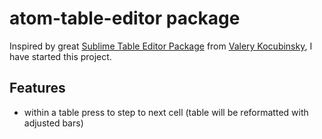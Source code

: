 # atom-table-editor package

Inspired by great [Sublime Table Editor Package](https://github.com/vkocubinsky/SublimeTableEditor) from
[Valery Kocubinsky](https://github.com/vkocubinsky), I have started this project.

## Features

- within a table press <tab> to step to next cell (table will be reformatted with adjusted bars)
